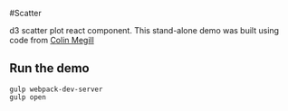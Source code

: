 #Scatter

d3 scatter plot react component.  This stand-alone demo was built using code from [Colin Megill](https://github.com/colinmegill)

## Run the demo
```
gulp webpack-dev-server
gulp open
```
